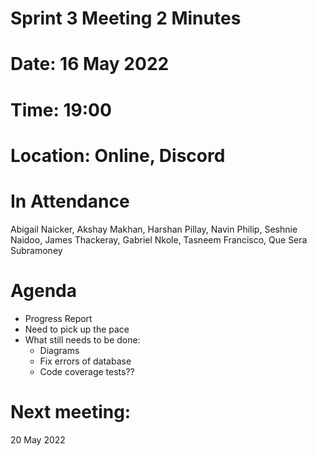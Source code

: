 # Sprint 3 Meeting 2 Minutes

# Date: 16 May 2022
# Time: 19:00
# Location: Online, Discord

# In Attendance
Abigail Naicker, Akshay Makhan, Harshan Pillay, Navin Philip, Seshnie Naidoo, James Thackeray, Gabriel Nkole, Tasneem Francisco, Que Sera Subramoney

# Agenda

* Progress Report
* Need to pick up the pace 
* What still needs to be done:
  * Diagrams
  * Fix errors of database
  * Code coverage tests?? 

# Next meeting:

20 May 2022
